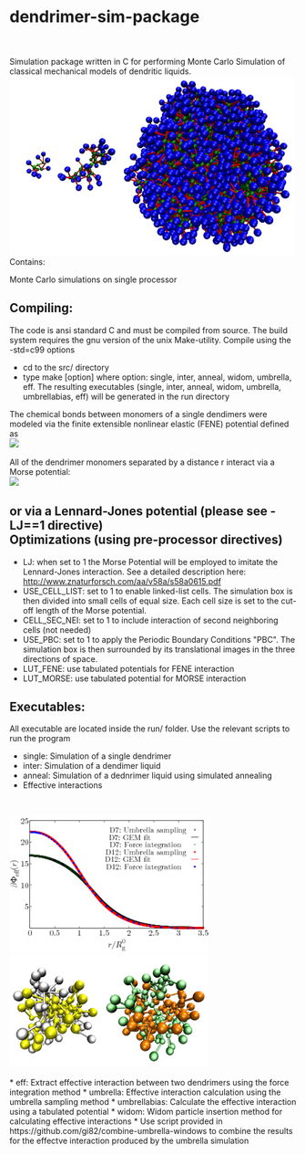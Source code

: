 # dendrimer-sim-package
<br/>
<br/>
Simulation package written in C for performing Monte Carlo Simulation of classical mechanical models of dendritic liquids.
<img src="img/G2_G4_G10.png" title="Simulation snapshots of the amphiphilic dendrimer model simulated using this package"  width="500">
<br/>
Contains: 

Monte Carlo simulations on single processor 

Compiling:
----------

The code is ansi standard C and must be compiled from source. 
The build system requires the gnu version of the unix Make-utility.
Compile using the -std=c99 options

- cd to the src/ directory
- type make [option] where option: single, inter, anneal, widom, umbrella, eff. The resulting executables (single, inter, anneal, widom, umbrella, umbrellabias, eff) will be generated in the run directory 

The chemical bonds between monomers of a single dendimers were modeled via the finite extensible nonlinear elastic (FENE) potential defined as
<br/>
<img src="https://latex.codecogs.com/gif.latex?\beta&space;\Phi_{\mu&space;\nu&space;}^\text{FENE}(r)&space;=&space;-K_{\mu&space;\nu&space;}R_{\mu\nu&space;}^2\ln\!&space;\left(1-\left(&space;\frac{r-l&space;_{\mu\nu}^0}{R_{\mu&space;\nu}}\right)^2\right)" />
 <!--- $\beta \Phi_{\mu \nu }^\text{FENE}(r) = 
-K_{\mu \nu }R_{\mu\nu }^2\ln\!
\left(1-\left( \frac{r-l _{\mu\nu}^0}{R_{\mu \nu}}\right)^2\right)'$--->
All of the dendrimer monomers separated by a distance r interact via a Morse potential:
<br/>
<img src="https://latex.codecogs.com/gif.latex?\beta&space;\Phi_{\mu&space;\nu&space;}^\mathrm{Morse}(r)&space;=&space;\varepsilon_{\mu&space;\nu&space;}&space;\left\lbrace&space;\left[&space;\exp\left({-\alpha_{\mu&space;\nu}\left(&space;r{-}d_{\mu&space;\nu}&space;\right)}\right)&space;-1&space;\right]^2&space;-&space;1&space;\right\rbrace" />
<!---\beta \Phi_{\mu \nu }^\mathrm{Morse}(r) = \varepsilon_{\mu \nu } 
\left\lbrace 
\left[ \exp\left({-\alpha_{\mu \nu}\left(  r{-}d_{\mu \nu} \right)}\right) -1 \right]^2  - 1 
\right\rbrace--->
or via a Lennard-Jones potential (please see -LJ==1 directive)
<br/>
Optimizations (using pre-processor directives)
-----------------------------------------------
- LJ: when set to 1 the Morse Potential will be employed to imitate the Lennard-Jones interaction. See a detailed description here: http://www.znaturforsch.com/aa/v58a/s58a0615.pdf
- USE_CELL_LIST: set to 1 to enable linked-list cells. The simulation box is then divided into small cells of equal size. Each cell size is set to the cut-off length of the Morse potential.
- CELL_SEC_NEI: set to 1 to include interaction of second neighboring cells (not needed)
- USE_PBC: set to 1 to apply the Periodic Boundary Conditions "PBC". The simulation box is then surrounded by its translational images in the three directions of space.
- LUT_FENE: use tabulated potentials for FENE interaction 
- LUT_MORSE: use tabulated potential for MORSE interaction 


Executables:
---------------

All executable are located inside the run/ folder.
Use the relevant scripts to run the program

- single: Simulation of a single dendrimer
- inter: Simulation of a dendimer liquid
- anneal: Simulation of a dednrimer liquid using simulated annealing
- Effective interactions
<br/>
<br/>
<img src="img/pairpotG4D7D12-eps-converted-to.png" title="Comparison of effective interactions" width="350">
<img src="img/snap_D7_D12_two_inter.png" title="Snapshot of two interactivg dendrimers and for two different type of interactions" width="350">
<br/>
<br/>
 * eff: Extract effective interaction between two dendrimers using the force integration method
 * umbrella: Effective interaction calculation using the umbrella sampling method
 * umbrellabias: Calculate the effective interaction using a tabulated potential
 * widom: Widom particle insertion method for calculating effective interactions
 * Use script provided in https://github.com/gi82/combine-umbrella-windows to combine the results for the effectve interaction produced by the umbrella simulation





